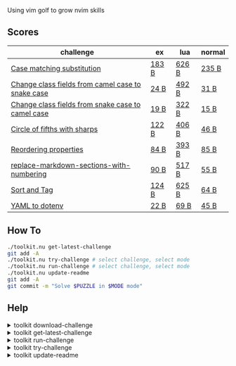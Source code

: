 
Using vim golf to grow nvim skills

## Scores

|challenge|ex|lua|normal|
|---|---|---|---|
| [Case matching substitution](case-matching-substitution) | [183 B](case-matching-substitution/ex-mode.txt) | [626 B](case-matching-substitution/lua-mode.lua) | [235 B](case-matching-substitution/normal-mode.txt) |
| [Change class fields from camel case to snake case](change-class-fields-from-camel-case-to-snake-case) | [24 B](change-class-fields-from-camel-case-to-snake-case/ex-mode.txt) | [492 B](change-class-fields-from-camel-case-to-snake-case/lua-mode.lua) | [31 B](change-class-fields-from-camel-case-to-snake-case/normal-mode.txt) |
| [Change class fields from snake case to camel case](change-class-fields-from-snake-case-to-camel-case) | [19 B](change-class-fields-from-snake-case-to-camel-case/ex-mode.txt) | [322 B](change-class-fields-from-snake-case-to-camel-case/lua-mode.lua) | [15 B](change-class-fields-from-snake-case-to-camel-case/normal-mode.txt) |
| [Circle of fifths with sharps](circle-of-fifths-with-sharps) | [122 B](circle-of-fifths-with-sharps/ex-mode.txt) | [406 B](circle-of-fifths-with-sharps/lua-mode.lua) | [46 B](circle-of-fifths-with-sharps/normal-mode.txt) |
| [Reordering properties](reordering-properties) | [84 B](reordering-properties/ex-mode.txt) | [393 B](reordering-properties/lua-mode.lua) | [85 B](reordering-properties/normal-mode.txt) |
| [replace-markdown-sections-with-numbering](replace-markdown-sections-with-numbering) | [90 B](replace-markdown-sections-with-numbering/ex-mode.txt) | [517 B](replace-markdown-sections-with-numbering/lua-mode.lua) | [55 B](replace-markdown-sections-with-numbering/normal-mode.txt) |
| [Sort and Tag](sort-and-tag) | [124 B](sort-and-tag/ex-mode.txt) | [625 B](sort-and-tag/lua-mode.lua) | [64 B](sort-and-tag/normal-mode.txt) |
| [YAML to dotenv](yaml-to-dotenv) | [22 B](yaml-to-dotenv/ex-mode.txt) | [69 B](yaml-to-dotenv/lua-mode.lua) | [45 B](yaml-to-dotenv/normal-mode.txt) |

## How To

```sh
./toolkit.nu get-latest-challenge
git add -A
./toolkit.nu try-challenge # select challenge, select mode
./toolkit.nu run-challenge # select challenge, select mode
./toolkit.nu update-readme
git add -A
git commit -m "Solve $PUZZLE in $MODE mode"
```

## Help


<details><summary>toolkit download-challenge</summary>

```
Usage:
  > download-challenge <title> <challenge_id> <description> 

Flags:
  -h, --help: Display the help message for this command

Parameters:
  title <any>
  challenge_id <any>
  description <any>

Input/output types:
  ╭───┬───────┬────────╮
  │ # │ input │ output │
  ├───┼───────┼────────┤
  │ 0 │ any   │ any    │
  ╰───┴───────┴────────╯
```
</details>
    

<details><summary>toolkit get-latest-challenge</summary>

```
Usage:
  > get-latest-challenge 

Flags:
  -h, --help: Display the help message for this command

Input/output types:
  ╭───┬───────┬────────╮
  │ # │ input │ output │
  ├───┼───────┼────────┤
  │ 0 │ any   │ any    │
  ╰───┴───────┴────────╯
```
</details>
    

<details><summary>toolkit run-challenge</summary>

```
Usage:
  > run-challenge {flags} 

Flags:
  --challenge <string> (default: '')
  --mode <string> (default: '')
  -h, --help: Display the help message for this command

Input/output types:
  ╭───┬───────┬────────╮
  │ # │ input │ output │
  ├───┼───────┼────────┤
  │ 0 │ any   │ any    │
  ╰───┴───────┴────────╯
```
</details>
    

<details><summary>toolkit try-challenge</summary>

```
Usage:
  > try-challenge 

Flags:
  -h, --help: Display the help message for this command

Input/output types:
  ╭───┬───────┬────────╮
  │ # │ input │ output │
  ├───┼───────┼────────┤
  │ 0 │ any   │ any    │
  ╰───┴───────┴────────╯
```
</details>
    

<details><summary>toolkit update-readme</summary>

```
Usage:
  > update-readme 

Flags:
  -h, --help: Display the help message for this command

Input/output types:
  ╭───┬───────┬────────╮
  │ # │ input │ output │
  ├───┼───────┼────────┤
  │ 0 │ any   │ any    │
  ╰───┴───────┴────────╯
```
</details>
    

